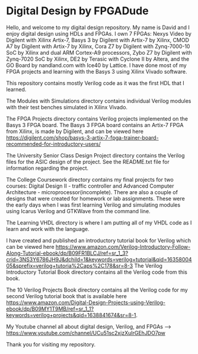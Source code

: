 # Digital Design by FPGADude
Hello, and welcome to my digital design repository. My name is David and I enjoy digital design using HDLs and FPGAs. I own 7 FPGAs: Nexys Video by Digilent with Xilinx Artix-7, Basys 3 by Digilent with Artix-7 by Xilinx, CMOD A7 by Digilent with Artix-7 by Xilinx, Cora Z7 by Digilent with Zynq-7000-10 SoC by Xilinx and dual ARM Cortex-A9 processors, Zybo Z7 by Digilent with Zynq-7020 SoC by Xilinx, DE2 by Terasic with Cyclone II by Altera, and the GO Board by nandland.com with Ice40 by Lattice. I have done most of my FPGA projects and learning with the Basys 3 using Xilinx Vivado software.

This repository contains mostly Verilog code as it was the first HDL that I learned. 

The Modules with Simulations directory contains individual Verilog modules with their test benches simulated in Xilinx Vivado.

The FPGA Projects directory contains Verilog projects implemented on the Basys 3 FPGA board. The Basys 3 FPGA board contains an Artix-7 FPGA from Xilinx, is made by Digilent, and can be viewed here https://digilent.com/shop/basys-3-artix-7-fpga-trainer-board-recommended-for-introductory-users/

The University Senior Class Design Project directory contains the Verilog files for the ASIC design of the project. See the README.txt file for information regarding the project.

The College Coursework directory contains my final projects for two courses: Digital Design II - traffic controller and Advanced Computer Architecture - microprocessor(incomplete). There are also a couple of designs that were created for homework or lab assignments. These were the early days when I was first learning Verilog and simulating modules using Icarus Verilog and GTKWave from the command line.

The Learning VHDL directory is where I am putting all of my VHDL code as I learn and work with the language.

I have created and published an introductory tutorial book for Verilog which can be viewed here https://www.amazon.com/Verilog-Introductory-Follow-Along-Tutorial-ebook/dp/B09FR1BLCJ/ref=sr_1_3?crid=3NS3Y6786JH9J&dchild=1&keywords=verilog+tutorial&qid=1635800405&sprefix=verilog+tutoria%2Caps%2C178&sr=8-3 The Verilog Introductory Tutorial Book directory contains all the Verilog code from this book.

The 10 Verilog Projects Book directory contains all the Verilog code for my second Verilog tutorial book that is available here https://www.amazon.com/Digital-Design-Projects-using-Verilog-ebook/dp/B09MY1T9MB/ref=sr_1_1?keywords=verilog+projects&qid=1638841674&sr=8-1.

My Youtube channel all about digital design, Verilog, and FPGAs --> https://www.youtube.com/channel/UCu51sc2xjzXuIrGEhJDO7pw

Thank you for visiting my repository.
